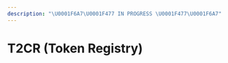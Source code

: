 ```yaml
---
description: "\U0001F6A7\U0001F477 IN PROGRESS \U0001F477\U0001F6A7"
---
```


# T2CR \(Token Registry\)

